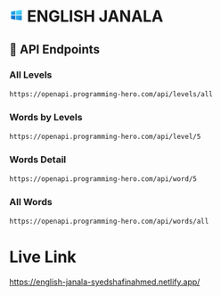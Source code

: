 # <img width="25px" src="./assets/logo.png" /> ENGLISH JANALA

## 🔗 API Endpoints

### All Levels

```bash
https://openapi.programming-hero.com/api/levels/all
```

### Words by Levels <br/>

```bash
https://openapi.programming-hero.com/api/level/5
```

### Words Detail <br/>
  
```bash
https://openapi.programming-hero.com/api/word/5
```

### All Words <br/>

```bash
https://openapi.programming-hero.com/api/words/all
```


# Live Link

https://english-janala-syedshafinahmed.netlify.app/
